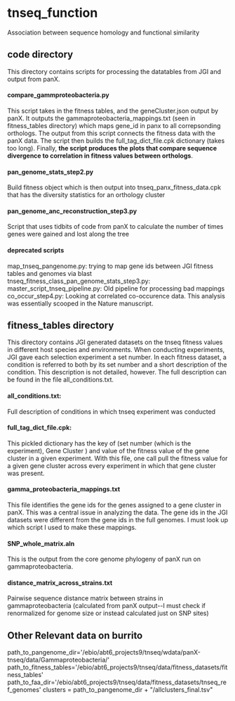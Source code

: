 # tnseq_function
Association between sequence homology and functional similarity

## code directory
This directory contains scripts for processing the datatables from JGI and output from panX.

#### compare_gammproteobacteria.py
This script takes in the fitness tables, and the geneCluster.json output by panX. It outputs the gammaproteobacteria_mappings.txt (seen in fitness_tables directory) which maps gene_id in panx to all correpsonding orthologs. The output from this script connects the fitness data with the panX data. 
The script then builds the full_tag_dict_file.cpk dictionary (takes too long). Finally, **the script produces the plots that compare sequence divergence to correlation in fitness values between orthologs**.

#### pan_genome_stats_step2.py
Build fitness object which is then output into tnseq_panx_fitness_data.cpk that has the diversity statistics for an orthology cluster

#### pan_genome_anc_reconstruction_step3.py
Script that uses tidbits of code from panX to calculate the number of times genes were gained and lost along the tree

#### deprecated scripts
map_tnseq_pangenome.py: trying to map gene ids between JGI fitness tables and genomes via blast
tnseq_fitness_class_pan_genome_stats_step3.py: 
master_script_tnseq_pipeline.py: Old pipeline for processing bad mappings
co_occur_step4.py: Looking at correlated co-occurence data. This analysis was essentially scooped in the Nature manuscript.


## fitness_tables directory
This directory contains JGI generated datasets on the tnseq fitness values in different host species and environments. When conducting experiments, JGI gave each selection experiment a set number. In each fitness dataset, a condition is referred to both by its set number and a short description of the condition. This description is not detailed, however. The full description can be found in the file all_conditions.txt.

#### all_conditions.txt:
Full description of conditions in which tnseq experiment was conducted

#### full_tag_dict_file.cpk:
This pickled dictionary has the key of (set number (which is the experiment), Gene Cluster ) and value of the fitness value of the gene cluster in a given experiment. With this file, one call pull the fitness value for a given gene cluster across every experiment in which that gene cluster was present. 

#### gamma_proteobacteria_mappings.txt
This file identifies the gene ids for the genes assigned to a gene cluster in panX. This was a central issue in analyzing the data. The gene ids in the JGI datasets were different from the gene ids in the full genomes. I must look up which script I used to make these mappings.

#### SNP_whole_matrix.aln
This is the output from the core genome phylogeny of panX run on gammaproteobacteria.

#### distance_matrix_across_strains.txt
Pairwise sequence distance matrix between strains in gammaproteobacteria (calculated from panX output--I must check if renormalized for genome size or instead calculated just on SNP sites)

## Other Relevant data on burrito
path_to_pangenome_dir='/ebio/abt6_projects9/tnseq/wdata/panX-tnseq/data/Gammaproteobacteria/'
path_to_fitness_tables='/ebio/abt6_projects9/tnseq/data/fitness_datasets/fitness_tables'
path_to_faa_dir='/ebio/abt6_projects9/tnseq/data/fitness_datasets/tnseq_ref_genomes'
clusters = path_to_pangenome_dir + "/allclusters_final.tsv"
